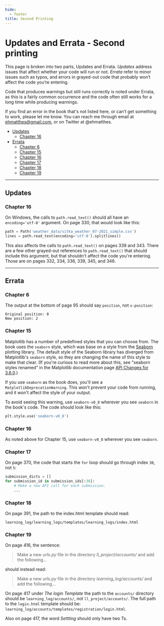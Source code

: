 ```yaml
---
hide:
  - footer
title: Second Printing
---
```


# Updates and Errata - Second printing

This page is broken into two parts, Updates and Errata. *Updates* address issues that affect whether your code will run or not. *Errata* refer to minor issues such as typos, and errors in grayed-out code that probably won’t affect the code you’re entering.

Code that produces warnings but still runs correctly is noted under Errata, as this is a fairly common occurrence and the code often still works for a long time while producing warnings.

If you find an error in the book that's not listed here, or can’t get something to work, please let me know. You can reach me through email at ehmatthes@gmail.com, or on Twitter at @ehmatthes.

- [Updates](#updates)
    - [Chapter 16](#chapter-16)
- [Errata](#errata)
    - [Chapter 6](#chapter-6)
    - [Chapter 15](#chapter-15)
    - [Chapter 16](#chapter-16_1)
    - [Chapter 17](#chapter-17)
    - [Chapter 18](#chapter-18)
    - [Chapter 19](#chapter-19)

---

Updates
---

### Chapter 16

On Windows, the calls to `path.read_text()` should all have an `encoding='utf-8'` argument. On page 330, that would look like this:

```python
path = Path('weather_data/sitka_weather_07-2021_simple.csv')
lines = path.read_text(encoding='utf-8').splitlines()
```

This also affects the calls to `path.read_text()` on pages 339 and 343. There are a few other grayed-out references to `path.read_text()` that should include this argument, but that shouldn't affect the code you're entering. Those are on pages 332, 334, 336, 339, 345, and 348.

---

Errata
---

### Chapter 6

The output at the bottom of page 95 should say `position`, not `x-position`:

```
Original position: 0
New position: 2
```

### Chapter 15

Matplotlib has a number of predefined styles that you can choose from. The book uses the `seaborn` style, which was base on a style from the [Seaborn](https://seaborn.pydata.org) plotting library. The default style of the Seaborn library has diverged from Matplotlib's `seaborn` style, so they are changing the name of this style to make that clear. (If you're curious to read more about this, see "seaborn styles renamed" in the Matplotlib documentation page [API Changes for 3.6.0](https://matplotlib.org/stable/api/prev_api_changes/api_changes_3.6.0.html#seaborn-styles-renamed).)

If you use `seaborn` as the book does, you'll see a `MatplotlibDeprecationWarning`. This won't prevent your code from running, and it won't affect the style of your output.

To avoid seeing this warning, use `seaborn-v0_8` wherever you see `seaborn` in the book's code. The code should look like this:

```python
plt.style.use('seaborn-v0_8')
```

### Chapter 16

As noted above for Chapter 15, use `seaborn-v0_8` wherever you see `seaborn`.

### Chapter 17

On page 370, the code that starts the `for` loop should go through index `30`, not `5`:

```python
submission_dicts = []
for submission_id in submission_ids[:30]:
    # Make a new API call for each submission.
    ...
```

### Chapter 18

On page 391, the path to the index.html template should read:

```text
learning_log/learning_logs/templates/learning_logs/index.html
```

### Chapter 19

On page 416, the sentence:

> Make a new *urls.py* file in the directory *ll_project/accounts/* and add the following...

should instead read:

> Make a new *urls.py* file in the directory *learning_log/accounts/* and add the following...

On page 417 under *The login Template* the path to the `accounts/` directory should be `learning_log/accounts/`, not `ll_project/accounts/`. The full path to the `login.html` template should be: `learning_log/accounts/templates/registration/login.html`.

Also on page 417, the word *Settting* should only have two Ts.